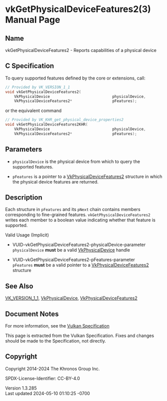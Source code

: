 # vkGetPhysicalDeviceFeatures2(3) Manual Page

## Name

vkGetPhysicalDeviceFeatures2 - Reports capabilities of a physical device



## <a href="#_c_specification" class="anchor"></a>C Specification

To query supported features defined by the core or extensions, call:

``` c
// Provided by VK_VERSION_1_1
void vkGetPhysicalDeviceFeatures2(
    VkPhysicalDevice                            physicalDevice,
    VkPhysicalDeviceFeatures2*                  pFeatures);
```

or the equivalent command

``` c
// Provided by VK_KHR_get_physical_device_properties2
void vkGetPhysicalDeviceFeatures2KHR(
    VkPhysicalDevice                            physicalDevice,
    VkPhysicalDeviceFeatures2*                  pFeatures);
```

## <a href="#_parameters" class="anchor"></a>Parameters

- `physicalDevice` is the physical device from which to query the
  supported features.

- `pFeatures` is a pointer to a
  [VkPhysicalDeviceFeatures2](https://registry.khronos.org/vulkan/specs/1.3-extensions/man/html/VkPhysicalDeviceFeatures2.html) structure
  in which the physical device features are returned.

## <a href="#_description" class="anchor"></a>Description

Each structure in `pFeatures` and its `pNext` chain contains members
corresponding to fine-grained features. `vkGetPhysicalDeviceFeatures2`
writes each member to a boolean value indicating whether that feature is
supported.

Valid Usage (Implicit)

- <a href="#VUID-vkGetPhysicalDeviceFeatures2-physicalDevice-parameter"
  id="VUID-vkGetPhysicalDeviceFeatures2-physicalDevice-parameter"></a>
  VUID-vkGetPhysicalDeviceFeatures2-physicalDevice-parameter  
  `physicalDevice` **must** be a valid
  [VkPhysicalDevice](https://registry.khronos.org/vulkan/specs/1.3-extensions/man/html/VkPhysicalDevice.html) handle

- <a href="#VUID-vkGetPhysicalDeviceFeatures2-pFeatures-parameter"
  id="VUID-vkGetPhysicalDeviceFeatures2-pFeatures-parameter"></a>
  VUID-vkGetPhysicalDeviceFeatures2-pFeatures-parameter  
  `pFeatures` **must** be a valid pointer to a
  [VkPhysicalDeviceFeatures2](https://registry.khronos.org/vulkan/specs/1.3-extensions/man/html/VkPhysicalDeviceFeatures2.html) structure

## <a href="#_see_also" class="anchor"></a>See Also

[VK_VERSION_1_1](https://registry.khronos.org/vulkan/specs/1.3-extensions/man/html/VK_VERSION_1_1.html),
[VkPhysicalDevice](https://registry.khronos.org/vulkan/specs/1.3-extensions/man/html/VkPhysicalDevice.html),
[VkPhysicalDeviceFeatures2](https://registry.khronos.org/vulkan/specs/1.3-extensions/man/html/VkPhysicalDeviceFeatures2.html)

## <a href="#_document_notes" class="anchor"></a>Document Notes

For more information, see the <a
href="https://registry.khronos.org/vulkan/specs/1.3-extensions/html/vkspec.html#vkGetPhysicalDeviceFeatures2"
target="_blank" rel="noopener">Vulkan Specification</a>

This page is extracted from the Vulkan Specification. Fixes and changes
should be made to the Specification, not directly.

## <a href="#_copyright" class="anchor"></a>Copyright

Copyright 2014-2024 The Khronos Group Inc.

SPDX-License-Identifier: CC-BY-4.0

Version 1.3.285  
Last updated 2024-05-10 01:10:25 -0700
